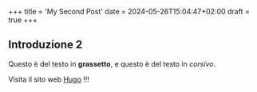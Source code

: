 +++
title = 'My Second Post'
date = 2024-05-26T15:04:47+02:00
draft = true
+++

## Introduzione 2

Questo è del testo in **grassetto**, e questo è del testo in *corsivo*.

Visita il sito web [Hugo](https://gohugo.io) !!!